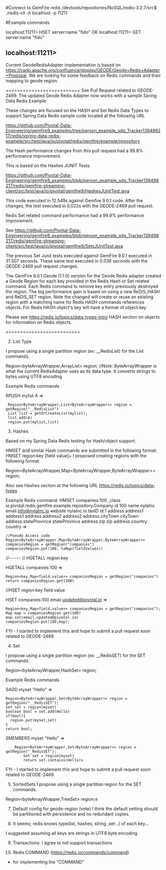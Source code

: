 
#Connect to GemFire redis
/devtools/repositories/NoSQL/redis-3.2.7/src$ ./redis-cli -h localhost -p 11211


#Example commands

localhost:11211> HSET server:name "fido"
OK
localhost:11211>  GET server:name
"fido"

localhost:11211> 
----


Current GeodeRedisAdapter implementation is based on https://cwiki.apache.org/confluence/display/GEODE/Geode+Redis+Adapter+Proposal.
We are looking for some feedback on Redis commands and their mapping to geode region.

==========================
See Pull Request related to GEODE-2469.
The updated Geode Redis Adapter now works with a sample Spring Data Redis Example 

These changes are focused on the HASH and Set Redis Data Types to support Spring Data Redis sample code located at the following URL

https://github.com/Pivotal-Data-Engineering/gemfire9_examples/tree/person_example_sdg_Tracker139498217/redis/spring-data-redis-example/src/test/java/io/pivotal/redis/gemfire/example/repository

The Hash performance changes from this pull request had a 99.8% performance improvement. 

This is based on the Hashes JUNIT Tests.

https://github.com/Pivotal-Data-Engineering/gemfire9_examples/blob/person_example_sdg_Tracker139498217/redis/gemfire-streaming-client/src/test/java/io/pivotal/gemfire9/HashesJUnitTest.java

This code executed in 12.549s against Gemfire 9.0.1 code. After the changes, the test executed in 0.022s with the GEODE-2469 pull request.

Redis Set related command performance had a 99.9% performance improvement. 

See  https://github.com/Pivotal-Data-Engineering/gemfire9_examples/blob/person_example_sdg_Tracker139498217/redis/gemfire-streaming-client/src/test/java/io/pivotal/gemfire9/SetsJUnitTest.java

The previous Set Junit tests executed against GemFire 9.0.1 executed in 31.507 seconds. These same test executed in 0.036 seconds with the GEODE-2469 pull request changes.

The GemFire 9.0.1 Geode (1.1.0) version for the Geode Redis adapter created a Geode Region for each key provided in the Redis Hash or Set related command. Each Redis command to remove key entry previously destroyed the region. The big performance gain is based on using a new ReDiS_HASH and ReDiS_SET region. Note the changed will create or reuse an existing region with a matching name for Redis HASH commands references objects. For Redis HASH object's key will have a format of object:key

Please see https://redis.io/topics/data-types-intro HASH section on objects for information on Redis objects.











==========================
 
2. List Type

I propose using a single partition region (ex: __RedisList) for the List commands.

Region<byteArrayWrapper,ArrayList<byteArrayWrapper>> region;
//Note: ByteArrayWrapper is what the current RedisAdapter uses as its data type. It converts strings to bytes using UTF8 encoding 

Example Redis commands

 RPUSH mylist A =>
 
	 Region<ByteArrayWrapper,List<ByteArrayWrapper>> region = getRegion("__RedisList")
	 List list = getOrCreateList(mylist);
	 list.add(A)
     region.put(mylist,list)
		
 
3. Hashes
 
Based on my Spring Data Redis testing for Hash/object support.

HMSET and similar Hash commands are submitted in the following format: HMSET region:key [field value]+
I proposed creating regions with the following format:

Region<ByteArrayWrapper,Map<ByteArrayWrapper,ByteArrayWrapper>> region;

Also see Hashes section at the following URL https://redis.io/topics/data-types

Example Redis command:
HMSET companies:100 _class io.pivotal.redis.gemfire.example.repository.Company id 100 name nylaInc email info@nylaInc.io website nylaInc.io taxID id:1 address.address1 address1 address.address2 address2 address.cityTown cityTown address.stateProvince stateProvince address.zip zip address.country country  =>

	//Pseudo Access code
	Region<ByteArrayWrapper,Map<ByteArrayWrapper,ByteArrayWrapper>> companiesRegion = getRegion("companies")
	companiesRegion.put(100, toMap(fieldValues))
	
//------
// HGETALL region:key

HGETALL companies:100 =>
	
	Region<key,Map<field,value>> companiesRegion = getRegion("companies")
	return companiesRegion.get(100)

//HSET region:key field value

HSET companies:100 email updated@pivotal.io =>

	Region<key,Map<field,value>> companiesRegion = getRegion("companies");
	Map map = companiesRegion.get(100)
	map.set(email,updated@pivotal.io)
	companiesRegion.put(100,map);

FYI - I started to implement this and hope to submit a pull request soon related to GEODE-2469.

4. Set

I propose using a single partition region (ex: __RedisSET) for the SET commands.

Region<byteArrayWrapper,HashSet<byteArrayWrapper>> region;

Example Redis commands

SADD myset "Hello" =>

	Region<ByteArrayWrapper,Set<ByteArrayWrapper>> region = getRegion("__RedisSET");
	Set set = region(myset)
	boolean bool = set.add(Hello)
	if(bool){
	  region.put(myset,set)
	}
	return bool;


SMEMBERS myset "Hello" =>

		Region<ByteArrayWrapper,Set<ByteArrayWrapper>> region = getRegion("_RedisSET");
			Set set = region(myset)
			return set.contains(Hello)s  

   FYI - I started to implement this and hope to submit a pull request soon related to GEODE-2469.

5. SortedSets
  I propose using a single partition region for the SET commands.

Region<byteArrayWrapper,TreeSet<byteArrayWrapper>> region;e

 
7. Default config for geode-region (vote)
  I think the default setting  should be partitioned with persistence and no redundant copies.
   
8. It seems; redis knows type(list, hashes, string ,set ..) of each key...

  I suggested assuming all keys are strings in UTF8 byte encoding
 
9. Transactions:
  I agree to not support transactions
 
10. Redis COMMAND (https://redis.io/commands/command)
  + for implementing the "COMMAND"
